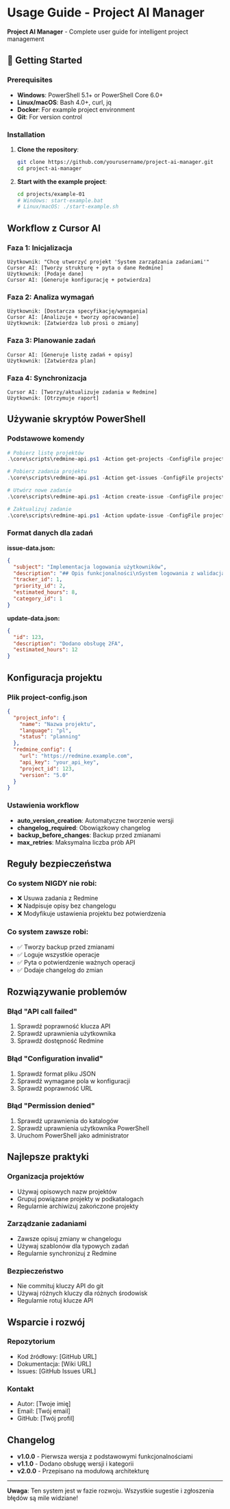 # Usage Guide - Project AI Manager

**Project AI Manager** - Complete user guide for intelligent project management

## 🚀 Getting Started

### Prerequisites
- **Windows**: PowerShell 5.1+ or PowerShell Core 6.0+
- **Linux/macOS**: Bash 4.0+, curl, jq
- **Docker**: For example project environment
- **Git**: For version control

### Installation
1. **Clone the repository**:
   ```bash
   git clone https://github.com/yourusername/project-ai-manager.git
   cd project-ai-manager
   ```

2. **Start with the example project**:
   ```bash
   cd projects/example-01
   # Windows: start-example.bat
   # Linux/macOS: ./start-example.sh
   ```

## Workflow z Cursor AI

### Faza 1: Inicjalizacja
```
Użytkownik: "Chcę utworzyć projekt 'System zarządzania zadaniami'"
Cursor AI: [Tworzy strukturę + pyta o dane Redmine]
Użytkownik: [Podaje dane]
Cursor AI: [Generuje konfigurację + potwierdza]
```

### Faza 2: Analiza wymagań
```
Użytkownik: [Dostarcza specyfikację/wymagania]
Cursor AI: [Analizuje + tworzy opracowanie]
Użytkownik: [Zatwierdza lub prosi o zmiany]
```

### Faza 3: Planowanie zadań
```
Cursor AI: [Generuje listę zadań + opisy]
Użytkownik: [Zatwierdza plan]
```

### Faza 4: Synchronizacja
```
Cursor AI: [Tworzy/aktualizuje zadania w Redmine]
Użytkownik: [Otrzymuje raport]
```

## Używanie skryptów PowerShell

### Podstawowe komendy

```powershell
# Pobierz listę projektów
.\core\scripts\redmine-api.ps1 -Action get-projects -ConfigFile projects\moj-projekt\config\project-config.json

# Pobierz zadania projektu
.\core\scripts\redmine-api.ps1 -Action get-issues -ConfigFile projects\moj-projekt\config\project-config.json

# Utwórz nowe zadanie
.\core\scripts\redmine-api.ps1 -Action create-issue -ConfigFile projects\moj-projekt\config\project-config.json -DataFile issue-data.json

# Zaktualizuj zadanie
.\core\scripts\redmine-api.ps1 -Action update-issue -ConfigFile projects\moj-projekt\config\project-config.json -DataFile update-data.json
```

### Format danych dla zadań

**issue-data.json:**
```json
{
  "subject": "Implementacja logowania użytkowników",
  "description": "## Opis funkcjonalności\nSystem logowania z walidacją...",
  "tracker_id": 1,
  "priority_id": 2,
  "estimated_hours": 8,
  "category_id": 1
}
```

**update-data.json:**
```json
{
  "id": 123,
  "description": "Dodano obsługę 2FA",
  "estimated_hours": 12
}
```

## Konfiguracja projektu

### Plik project-config.json

```json
{
  "project_info": {
    "name": "Nazwa projektu",
    "language": "pl",
    "status": "planning"
  },
  "redmine_config": {
    "url": "https://redmine.example.com",
    "api_key": "your_api_key",
    "project_id": 123,
    "version": "5.0"
  }
}
```

### Ustawienia workflow

- **auto_version_creation**: Automatyczne tworzenie wersji
- **changelog_required**: Obowiązkowy changelog
- **backup_before_changes**: Backup przed zmianami
- **max_retries**: Maksymalna liczba prób API

## Reguły bezpieczeństwa

### Co system NIGDY nie robi:
- ❌ Usuwa zadania z Redmine
- ❌ Nadpisuje opisy bez changelogu
- ❌ Modyfikuje ustawienia projektu bez potwierdzenia

### Co system zawsze robi:
- ✅ Tworzy backup przed zmianami
- ✅ Loguje wszystkie operacje
- ✅ Pyta o potwierdzenie ważnych operacji
- ✅ Dodaje changelog do zmian

## Rozwiązywanie problemów

### Błąd "API call failed"
1. Sprawdź poprawność klucza API
2. Sprawdź uprawnienia użytkownika
3. Sprawdź dostępność Redmine

### Błąd "Configuration invalid"
1. Sprawdź format pliku JSON
2. Sprawdź wymagane pola w konfiguracji
3. Sprawdź poprawność URL

### Błąd "Permission denied"
1. Sprawdź uprawnienia do katalogów
2. Sprawdź uprawnienia użytkownika PowerShell
3. Uruchom PowerShell jako administrator

## Najlepsze praktyki

### Organizacja projektów
- Używaj opisowych nazw projektów
- Grupuj powiązane projekty w podkatalogach
- Regularnie archiwizuj zakończone projekty

### Zarządzanie zadaniami
- Zawsze opisuj zmiany w changelogu
- Używaj szablonów dla typowych zadań
- Regularnie synchronizuj z Redmine

### Bezpieczeństwo
- Nie commituj kluczy API do git
- Używaj różnych kluczy dla różnych środowisk
- Regularnie rotuj klucze API

## Wsparcie i rozwój

### Repozytorium
- Kod źródłowy: [GitHub URL]
- Dokumentacja: [Wiki URL]
- Issues: [GitHub Issues URL]

### Kontakt
- Autor: [Twoje imię]
- Email: [Twój email]
- GitHub: [Twój profil]

## Changelog

- **v1.0.0** - Pierwsza wersja z podstawowymi funkcjonalnościami
- **v1.1.0** - Dodano obsługę wersji i kategorii
- **v2.0.0** - Przepisano na modułową architekturę

---

**Uwaga**: Ten system jest w fazie rozwoju. Wszystkie sugestie i zgłoszenia błędów są mile widziane!
